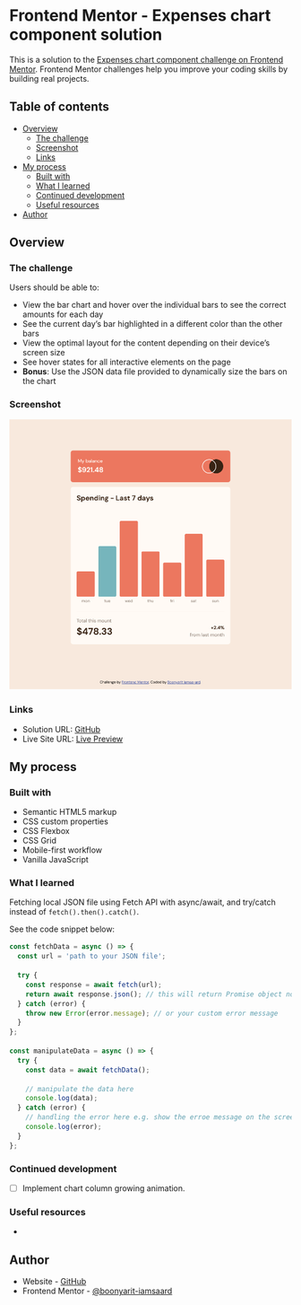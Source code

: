 # Frontend Mentor - Expenses chart component solution

This is a solution to the [Expenses chart component challenge on Frontend Mentor](https://www.frontendmentor.io/challenges/expenses-chart-component-e7yJBUdjwt). Frontend Mentor challenges help you improve your coding skills by building real projects.

## Table of contents

- [Overview](#overview)
  - [The challenge](#the-challenge)
  - [Screenshot](#screenshot)
  - [Links](#links)
- [My process](#my-process)
  - [Built with](#built-with)
  - [What I learned](#what-i-learned)
  - [Continued development](#continued-development)
  - [Useful resources](#useful-resources)
- [Author](#author)

## Overview

### The challenge

Users should be able to:

- View the bar chart and hover over the individual bars to see the correct amounts for each day
- See the current day’s bar highlighted in a different color than the other bars
- View the optimal layout for the content depending on their device’s screen size
- See hover states for all interactive elements on the page
- **Bonus**: Use the JSON data file provided to dynamically size the bars on the chart

### Screenshot

![](./static/design/screenshot.webp)

### Links

- Solution URL: [GitHub](https://github.com/boonyarit-iamsaard/fm-expenses-card-component)
- Live Site URL: [Live Preview](https://boonyarit-iamsaard.github.io/fm-expenses-card-component/)

## My process

### Built with

- Semantic HTML5 markup
- CSS custom properties
- CSS Flexbox
- CSS Grid
- Mobile-first workflow
- Vanilla JavaScript

### What I learned

Fetching local JSON file using Fetch API with async/await, and try/catch instead of `fetch().then().catch()`.

See the code snippet below:

```js
const fetchData = async () => {
  const url = 'path to your JSON file';

  try {
    const response = await fetch(url);
    return await response.json(); // this will return Promise object not the data
  } catch (error) {
    throw new Error(error.message); // or your custom error message
  }
};

const manipulateData = async () => {
  try {
    const data = await fetchData();

    // manipulate the data here
    console.log(data);
  } catch (error) {
    // handling the error here e.g. show the erroe message on the screen
    console.log(error);
  }
};
```

### Continued development

- [ ] Implement chart column growing animation.

### Useful resources

-

## Author

- Website - [GitHub](https://github.com/boonyarit-iamsaard)
- Frontend Mentor - [@boonyarit-iamsaard](https://www.frontendmentor.io/profile/boonyarit-iamsaard)
